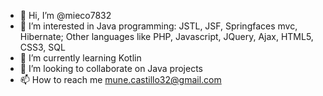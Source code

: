- 👋 Hi, I’m @mieco7832
- 👀 I’m interested in Java programming: JSTL, JSF, Springfaces mvc, Hibernate; Other languages like PHP, Javascript, JQuery, Ajax, HTML5, CSS3, SQL
- 🌱 I’m currently learning Kotlin
- 💞️ I’m looking to collaborate on Java projects
- 📫 How to reach me mune.castillo32@gmail.com

<!---
mieco7832/mieco7832 is a ✨ special ✨ repository because its `README.md` (this file) appears on your GitHub profile.
You can click the Preview link to take a look at your changes.
--->
